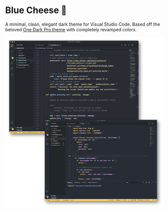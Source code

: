 # Blue Cheese 🧀

A minimal, clean, elegant dark theme for Visual Studio Code. Based off the beloved [One Dark Pro theme](https://marketplace.visualstudio.com/items?itemName=zhuangtongfa.Material-theme) with completely revamped colors.

![Example with Python and Javascript](images/example.png)
